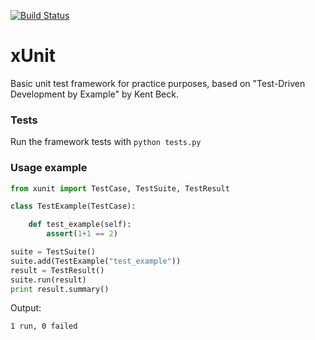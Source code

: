 [![Build Status](https://travis-ci.org/diegoguimaraes/xUnit.svg)](https://travis-ci.org/diegoguimaraes/xUnit)

# xUnit

Basic unit test framework for practice purposes, based on "Test-Driven Development by Example" by Kent Beck.

### Tests
Run the framework tests with `python tests.py`


### Usage example

```Python
from xunit import TestCase, TestSuite, TestResult

class TestExample(TestCase):

    def test_example(self):
        assert(1+1 == 2)

suite = TestSuite()
suite.add(TestExample("test_example"))
result = TestResult()
suite.run(result)
print result.summary()
```
Output:

`
1 run, 0 failed
`
